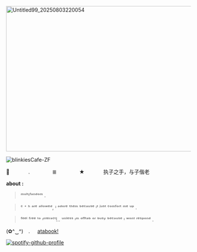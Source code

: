 <img width="736" height="397" alt="Untitled99_20250803220054" src="https://github.com/user-attachments/assets/d981aa74-48b7-44cd-ba40-8b576d12410b" />

<!-- message1 -->

![blinkiesCafe-ZF](https://github.com/user-attachments/assets/454f1630-9164-4c9f-8fe5-da49c723a576)
⠀
⠀
<!-- message2 -->

🌻⠀⠀⠀⠀⠀.⠀⠀⠀⠀⠀⠀≣⠀⠀⠀⠀⠀⠀★⠀⠀⠀⠀⠀执子之手，与子偕老⠀⠀⠀⠀⠀⠀⠀⠀⠀⠀⠀

**about :**

> ᵐᵘˡᵗᶦᶠᵃⁿᵈᵒᵐ .

> ᶜ ⁺ ʰ ᵃʳᵉ ᵃˡˡᵒʷᵉᵈ, ᶦ ᵃᵈᵒʳᵉ ᵗʰᵉᵐ ᵇᵉᶜᵃᵘˢᵉ ᶦᵗ ʲᵘˢᵗ ᶜᵒᵐᶠᵒʳᵗ ᵐᵉ ᵘᵖ .

> ᶠᵉᵉˡ ᶠʳᵉᵉ ᵗᵒ ᶦⁿᵗᵉʳᵃᶜᵗ!.. ᵘⁿˡᵉˢˢ ᶦᵐ ᵒᶠᶠᵗᵃᵇ ᵒʳ ᵇᵘˢʸ ᵇᵉᶜᵃᵘˢᵉ ᶦ ʷᵒⁿᵗ ʳᵉˢᵖᵒⁿᵈ .

<!-- atabook -->

(⁠✿⁠^⁠‿⁠^⁠) ⠀.⠀⠀[atabook!](https://xiaoozhengzhou.atabook.org/)

<!--spotify-->

[![spotify-github-profile](https://spotify-github-profile.kittinanx.com/api/view?uid=31eoartwwvi7637xugf2xowzc2d4&cover_image=true&theme=natemoo-re&show_offline=false&background_color=121212&interchange=true&bar_color=db2212&bar_color_cover=false)](https://spotify-github-profile.kittinanx.com/api/view?uid=31eoartwwvi7637xugf2xowzc2d4&redirect=true)
